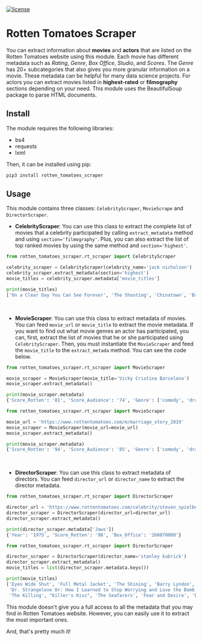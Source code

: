 [![license](https://img.shields.io/badge/license-MIT-success)](https://github.com/pdrm83/Rotten_Tomatoes_Scraper/blob/master/LICENSE)

# Rotten Tomatoes Scraper 
You can extract information about **movies** and **actors** that are listed on the Rotten Tomatoes website using this 
module. Each movie has different metadata such as *Rating*, *Genre*, *Box Office*, *Studio*, and *Scores*. The 
*Genre* has 20+ subcategories that also gives you more granular information on a movie. These metadata can be helpful 
for many data science projects. For actors you can extract movies listed in **highest-rated** or **filmography** 
sections depending on your need. This module uses the BeautifulSoup package to parse HTML documents. 

## Install
The module requires the following libraries:

* bs4
* requests
* lxml

Then, it can be installed using pip:
```python
pip3 install rotten_tomatoes_scraper
```

## Usage
This module contains three classes: `CelebrityScraper`, `MovieScrape` and `DirectorScraper`.

- **CelebrityScraper**: You can use this class to extract the complete list of movies that a celebrity participated by calling `extract_metadata` method and using `section='filmography'`. Plus, you can also extract the list of top ranked movies by using the same method and `section='highest'`. 

```python
from rotten_tomatoes_scraper.rt_scraper import CelebrityScraper

celebrity_scraper = CelebrityScraper(celebrity_name='jack nicholson')
celebrity_scraper.extract_metadata(section='highest')
movie_titles = celebrity_scraper.metadata['movie_titles']

print(movie_titles)
['On a Clear Day You Can See Forever', 'The Shooting', 'Chinatown', 'Broadcast News']
```
&nbsp;
- **MovieScraper**: You can use this class to extract metadata of movies. You can feed `movie_url` 
or `movie_title` to extract the movie metadata. If you want to find out what movie genres an actor has 
participated, you can, first, extract the list of movies that he or she participated using `CelebrityScraper`. Then, you 
must instantiate the `MovieScraper` and feed the `movie_title` to the `extract_metada` method.  You can see the code below. 

```python
from rotten_tomatoes_scraper.rt_scraper import MovieScraper

movie_scraper = MovieScraper(movie_title='Vicky Cristina Barcelona')
movie_scraper.extract_metadata()

print(movie_scraper.metadata)
{'Score_Rotten': '81', 'Score_Audience': '74', 'Genre': ['comedy', 'drama', 'romance']}
```

```python
from rotten_tomatoes_scraper.rt_scraper import MovieScraper

movie_url = 'https://www.rottentomatoes.com/m/marriage_story_2019'
movie_scraper = MovieScraper(movie_url=movie_url)
movie_scraper.extract_metadata()

print(movie_scraper.metadata)
{'Score_Rotten': '94', 'Score_Audience': '85', 'Genre': ['comedy', 'drama']}
```
&nbsp;
- **DirectorScraper**: You can use this class to extract metadata of directors. You can feed `director_url` 
or `director_name` to extract the director metadata.

```python
from rotten_tomatoes_scraper.rt_scraper import DirectorScraper

director_url = 'https://www.rottentomatoes.com/celebrity/steven_spielberg'
director_scraper = DirectorScraper(director_url=director_url)
director_scraper.extract_metadata()

print(director_scraper.metadata['Jaws'])
{'Year': '1975', 'Score_Rotten': '98', 'Box_Office': '260870000'}
```

```python
from rotten_tomatoes_scraper.rt_scraper import DirectorScraper

director_scraper = DirectorScraper(director_name='stanley kubrick')
director_scraper.extract_metadata()
movie_titles = list(director_scraper.metadata.keys())

print(movie_titles)
['Eyes Wide Shut', 'Full Metal Jacket', 'The Shining', 'Barry Lyndon', 'A Clockwork Orange', '2001: A Space Odyssey', 
 'Dr. Strangelove Or: How I Learned to Stop Worrying and Love the Bomb', 'Lolita', 'Spartacus', 'Paths of Glory', 
 'The Killing', "Killer's Kiss", 'The Seafarers', 'Fear and Desire', 'Day of the Fight', 'Flying Padre']

```

This module doesn't give you a full access to all the metadata that you may find in Rotten Tomatoes website. However,
you can easily use it to extract the most important ones.

And, that's pretty much it!
